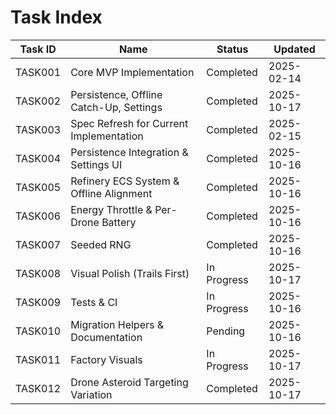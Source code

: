 # Task Index

| Task ID | Name                                    | Status      | Updated    |
| ------- | --------------------------------------- | ----------- | ---------- |
| TASK001 | Core MVP Implementation                 | Completed   | 2025-02-14 |
| TASK002 | Persistence, Offline Catch-Up, Settings | Completed   | 2025-10-17 |
| TASK003 | Spec Refresh for Current Implementation | Completed   | 2025-02-15 |
| TASK004 | Persistence Integration & Settings UI   | Completed   | 2025-10-16 |
| TASK005 | Refinery ECS System & Offline Alignment | Completed   | 2025-10-16 |
| TASK006 | Energy Throttle & Per-Drone Battery     | Completed   | 2025-10-16 |
| TASK007 | Seeded RNG                              | Completed   | 2025-10-16 |
| TASK008 | Visual Polish (Trails First)            | In Progress | 2025-10-17 |
| TASK009 | Tests & CI                              | In Progress | 2025-10-16 |
| TASK010 | Migration Helpers & Documentation       | Pending     | 2025-10-16 |
| TASK011 | Factory Visuals                         | In Progress | 2025-10-17 |
| TASK012 | Drone Asteroid Targeting Variation      | Completed   | 2025-10-17 |
